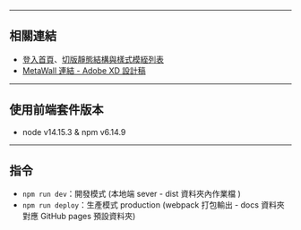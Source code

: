 -----
## 相關連結
- [登入首頁](https://gmwu185.github.io/MetaWall_frontend/)、[切版靜態結構與樣式模絰列表](https://gmwu185.github.io/MetaWall_frontend/pageLists.html)
- [MetaWall 連結 - Adobe XD 設計稿](https://xd.adobe.com/view/c0763dbe-fc15-42e8-be0b-8956ed03e675-9525/grid)


-----
## 使用前端套件版本
- node v14.15.3 & npm v6.14.9


-----
## 指令
- `npm run dev`：開發模式 (本地端 sever - dist 資料夾內作業檔 )
- `npm run deploy`：生產模式 production (webpack 打包輸出 - docs 資料夾對應 GitHub pages 預設資料夾)


